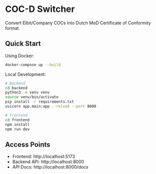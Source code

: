 # COC-D Switcher

Convert Elbit/Company COCs into Dutch MoD Certificate of Conformity format.

## Quick Start

Using Docker:
```bash
docker-compose up --build
```

Local Development:
```bash
# Backend
cd backend
python3 -m venv venv
source venv/bin/activate
pip install -r requirements.txt
uvicorn app.main:app --reload --port 8000

# Frontend
cd frontend
npm install
npm run dev
```

## Access Points
- Frontend: http://localhost:5173
- Backend API: http://localhost:8000
- API Docs: http://localhost:8000/docs